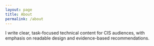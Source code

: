 ```yaml
---
layout: page
title: About
permalink: /about
---
```


I write clear, task-focused technical content for CIS audiences, with emphasis on readable design and evidence-based recommendations.
